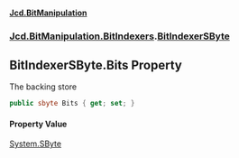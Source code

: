 #### [Jcd.BitManipulation](index.md 'index')
### [Jcd.BitManipulation.BitIndexers](Jcd.BitManipulation.BitIndexers.md 'Jcd.BitManipulation.BitIndexers').[BitIndexerSByte](Jcd.BitManipulation.BitIndexers.BitIndexerSByte.md 'Jcd.BitManipulation.BitIndexers.BitIndexerSByte')

## BitIndexerSByte.Bits Property

The backing store

```csharp
public sbyte Bits { get; set; }
```

#### Property Value
[System.SByte](https://docs.microsoft.com/en-us/dotnet/api/System.SByte 'System.SByte')